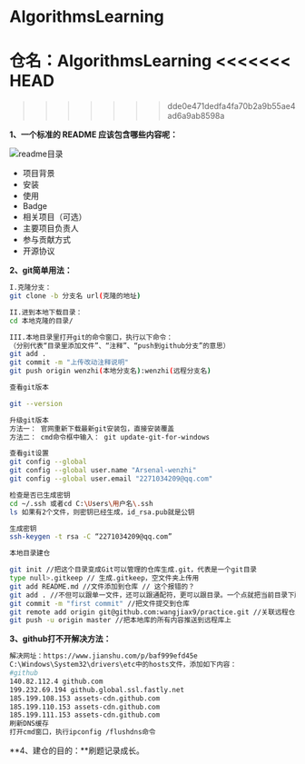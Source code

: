 # AlgorithmsLearning

仓名：AlgorithmsLearning
<<<<<<< HEAD
=======

>>>>>>> dde0e471dedfa4fa70b2a9b55ae4ad6a9ab8598a

**1、一个标准的 README 应该包含哪些内容呢：**

![readme目录](https://user-images.githubusercontent.com/49310731/137573721-c8d73d01-5ee0-43f0-ad83-7006fbe65552.jpg)

- 项目背景
- 安装
- 使用
- Badge
- 相关项目（可选）
- 主要项目负责人
- 参与贡献方式
- 开源协议



**2、git简单用法：**

```bash
I.克隆分支：
git clone -b 分支名 url(克隆的地址)

II.进到本地下载目录：
cd 本地克隆的目录/

III.本地目录里打开git的命令窗口，执行以下命令：
（分别代表“目录里添加文件”、“注释”、“push到github分支”的意思）
git add .
git commit -m "上传改动注释说明"
git push origin wenzhi(本地分支名):wenzhi(远程分支名)

```

```bash
查看git版本

git --version

升级git版本
方法一： 官网重新下载最新git安装包，直接安装覆盖
方法二： cmd命令框中输入： git update-git-for-windows
```

```bash
查看git设置
git config --global
git config --global user.name "Arsenal-wenzhi"
git config --global user.email "2271034209@qq.com"

检查是否已生成密钥
cd ~/.ssh 或者cd C:\Users\用户名\.ssh
ls 如果有2个文件，则密钥已经生成，id_rsa.pub就是公钥

生成密钥
ssh-keygen -t rsa -C “2271034209@qq.com”
```

```bash
本地目录建仓

git init //把这个目录变成Git可以管理的仓库生成.git，代表是一个git目录
type null>.gitkeep // 生成.gitkeep，空文件夹上传用
git add README.md //文件添加到仓库 // 这个报错的？
git add . //不但可以跟单一文件，还可以跟通配符，更可以跟目录。一个点就把当前目录下所有未追踪的文件全部add了 
git commit -m "first commit" //把文件提交到仓库
git remote add origin git@github.com:wangjiax9/practice.git //关联远程仓库
git push -u origin master //把本地库的所有内容推送到远程库上
```



**3、github打不开解决方法：**

```bash
解决网址：https://www.jianshu.com/p/baf999efd45e
C:\Windows\System32\drivers\etc中的hosts文件，添加如下内容：
#github
140.82.112.4 github.com
199.232.69.194 github.global.ssl.fastly.net
185.199.108.153 assets-cdn.github.com
185.199.110.153 assets-cdn.github.com
185.199.111.153 assets-cdn.github.com
刷新DNS缓存
打开cmd窗口，执行ipconfig /flushdns命令
```



**4、建仓的目的：**刷题记录成长。
